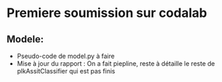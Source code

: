 # Premiere soumission sur codalab

## Modele:
* Pseudo-code de model.py à faire
* Mise à jour du rapport : On a fait piepline, reste à détaille le reste de plkAssitClassifier qui est pas finis
